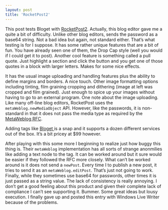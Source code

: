 ```yaml
---
layout: post  
title: 'RocketPost2'
---
```

This post tests Bloget with [RocketPost2](http://www.anconia.com/rocketpost/). Actually, this blog editor gave me a quite a bit of difficulty. Unlike other blog editors, sends the password as a base64 string. Not a bad idea but again, not standard either. That’s what testing is for I suppose. It has some rather unique features that are a bit of fun. You have already seen one of them, the Drop Cap style (well you would if I could get it to post). Another cool feature is something called a pull quote. Just highlight a section and click the button and you get one of those quotes in a block with larger letters. Makes for some nice effects.

It has the usual image uploading and handling features plus the ability to define margins and borders. A nice touch. Other image formatting options including tinting, film graining cropping and dithering (image at left was cropped and film grained). Just enough to spice up your images without having to go to an external program. One note about the image uploading. Like many off-line blog editors, RocketPost uses the `metaWeblog.newMediaObject` API. However, like the passwords, it is non-standard in that it does not pass the media type as required by the [MetaWeblog RFC](http://www.xmlrpc.com/metaWeblogApi). 

Adding tags like [Bloget ](http://www.technorati.com/tag/Bloget)is a snap and it supports a dozen different services out of the box. It’s a bit pricey at $99 however. 

After playing with this some more I beginning to realize just how buggy this thing is. Their `metaWeblog` implementation has all sorts of strange anonmilies like adding a text node to the tag. It can be worked around but it sure would be easier if they followed the RFC more closely. What can’t be worked around is it does not send a `newPost`. Every time I to publish a new post, it tries to send it as an `metaWeblog.editPost`. That’s just not going to work. Finally, while they sometimes use base64 for passwords, other times it is just passed as a string value. The lack of consistency is really annoying. I don’t get a good feeling about this product and given their complete lack of compliance I can’t see supporting it. Bummer. Some great ideas but lousy execution. I finally gave up and posted this entry with Windows Live Writer because of the problems.
